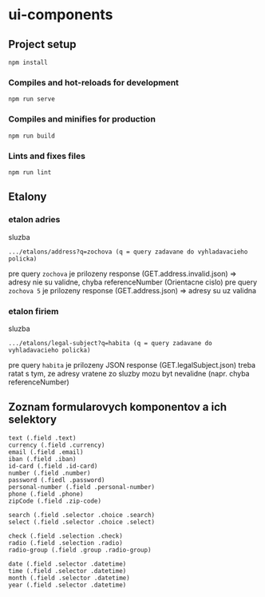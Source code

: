 # ui-components

## Project setup
```
npm install
```

### Compiles and hot-reloads for development
```
npm run serve
```

### Compiles and minifies for production
```
npm run build
```

### Lints and fixes files
```
npm run lint
```

## Etalony
### etalon adries
sluzba
```
.../etalons/address?q=zochova (q = query zadavane do vyhladavacieho policka)
```
pre query `zochova` je prilozeny response (GET.address.invalid.json) => adresy nie su validne, chyba referenceNumber (Orientacne cislo)
pre query `zochova 5` je prilozeny response (GET.address.json) => adresy su uz validna
### etalon firiem
sluzba
```
.../etalons/legal-subject?q=habita (q = query zadavane do vyhladavacieho policka)
```
pre query `habita` je prilozeny JSON response (GET.legalSubject.json)
treba ratat s tym, ze adresy vratene zo sluzby mozu byt nevalidne (napr. chyba referenceNumber)

## Zoznam formularovych komponentov a ich selektory
```
text (.field .text)
currency (.field .currency)
email (.field .email)
iban (.field .iban)
id-card (.field .id-card)
number (.field .number)
password (.fiedl .password)
personal-number (.field .personal-number)
phone (.field .phone)
zipCode (.field .zip-code)

search (.field .selector .choice .search)
select (.field .selector .choice .select)

check (.field .selection .check)
radio (.field .selection .radio)
radio-group (.field .group .radio-group)

date (.field .selector .datetime)
time (.field .selector .datetime)
month (.field .selector .datetime)
year (.field .selector .datetime)
```
